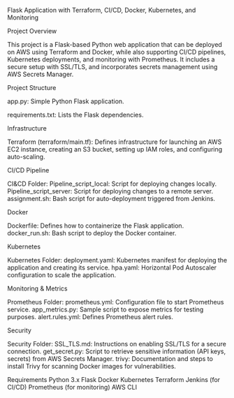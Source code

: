 Flask Application with Terraform, CI/CD, Docker, Kubernetes, and Monitoring


Project Overview

This project is a Flask-based Python web application that can be deployed on AWS using Terraform and Docker, while also supporting CI/CD pipelines, Kubernetes deployments, and monitoring with Prometheus. It includes a secure setup with SSL/TLS, and incorporates secrets management using AWS Secrets Manager.

Project Structure

app.py: Simple Python Flask application.

requirements.txt: Lists the Flask dependencies.

Infrastructure

Terraform (terraform/main.tf):
Defines infrastructure for launching an AWS EC2 instance, creating an S3 bucket, setting up IAM roles, and configuring auto-scaling.

CI/CD Pipeline

CI&CD Folder:
Pipeline_script_local: Script for deploying changes locally.
Pipeline_script_server: Script for deploying changes to a remote server.
assignment.sh: Bash script for auto-deployment triggered from Jenkins.

Docker

Dockerfile: Defines how to containerize the Flask application.
docker_run.sh: Bash script to deploy the Docker container.

Kubernetes

Kubernetes Folder:
deployment.yaml: Kubernetes manifest for deploying the application and creating its service.
hpa.yaml: Horizontal Pod Autoscaler configuration to scale the application.

Monitoring & Metrics

Prometheus Folder:
prometheus.yml: Configuration file to start Prometheus service.
app_metrics.py: Sample script to expose metrics for testing purposes.
alert.rules.yml: Defines Prometheus alert rules.


Security

Security Folder:
SSL_TLS.md: Instructions on enabling SSL/TLS for a secure connection.
get_secret.py: Script to retrieve sensitive information (API keys, secrets) from AWS Secrets Manager.
trivy: Documentation and steps to install Trivy for scanning Docker images for vulnerabilities.


Requirements
Python 3.x
Flask
Docker
Kubernetes
Terraform
Jenkins (for CI/CD)
Prometheus (for monitoring)
AWS CLI
